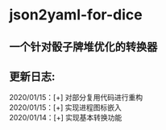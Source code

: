 # json2yaml-for-dice

## 一个针对骰子牌堆优化的转换器

## 更新日志:  
2020/01/15：[+] 对部分复用代码进行重构  
2020/01/15：[+] 实现进程图标嵌入  
2020/01/14：[+] 实现基本转换功能  

 
